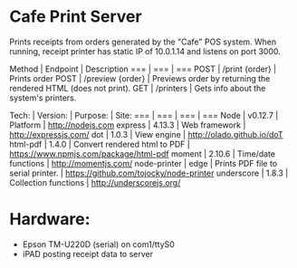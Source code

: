 Cafe Print Server
=========

Prints receipts from orders generated by the "Cafe" POS system. When running, receipt printer has static IP of 10.0.1.14 and listens on port 3000.

Method | Endpoint | Description
=== | === | ===
POST | /print {order}      | Prints order
POST | /preview {order}    | Previews order by returning the rendered HTML (does not print).
GET  | /printers           | Gets info about the system's printers.

Tech: | Version: | Purpose: | Site:
=== | === | === | ===
Node | v0.12.7 | Platform | http://nodejs.com
express | 4.13.3 | Web framework | http://expressjs.com/
dot | 1.0.3 | View engine | http://olado.github.io/doT
html-pdf | 1.4.0 | Convert rendered html to PDF | https://www.npmjs.com/package/html-pdf
moment | 2.10.6 | Time/date functions | http://momentjs.com/
node-printer | edge | Prints PDF file to serial printer. | https://github.com/tojocky/node-printer
underscore | 1.8.3 | Collection functions | http://underscorejs.org/

Hardware:
=========
- Epson TM-U220D (serial) on com1/ttyS0
- iPAD posting receipt data to server
